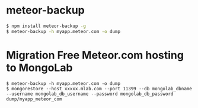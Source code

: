 meteor-backup
=============

``` bash
$ npm install meteor-backup -g
$ meteor-backup -h myapp.meteor.com -o dump
```

Migration Free Meteor.com hosting to MongoLab
=============================================

```
$ meteor-backup -h myapp.meteor.com -o dump
$ mongorestore --host xxxxx.mlab.com --port 11399 --db mongolab_dbname --username mongolab_db_username --password mongolab_db_password dump/myapp_meteor_com
```
